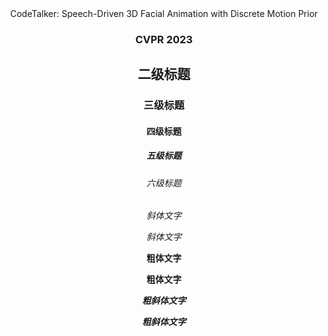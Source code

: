 <center>CodeTalker: Speech-Driven 3D Facial Animation with Discrete Motion Prior

### <center>CVPR 2023

## 二级标题

### 三级标题

#### 四级标题

##### 五级标题

###### 六级标题
*斜体文字*

_斜体文字_

**粗体文字**

__粗体文字__

***粗斜体文字***

___粗斜体文字___

<!--<center><iframe height=450 width=450 src="May1.mp4">
